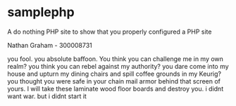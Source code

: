 samplephp
=========

A do nothing PHP site to show that you properly configured a PHP site

Nathan Graham - 300008731

you fool. you absolute baffoon. You think you can challenge me in my own realm? you think you can rebel against my authority? you dare come into my house and upturn my dining chairs and spill coffee grounds in my Keurig? you thought you were safe in your chain mail armor behind that screen of yours. I will take these laminate wood floor boards and destroy you. i didnt want war. but i didnt start it
